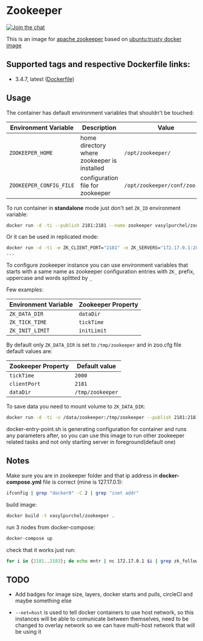 # Zookeeper

[![Join the chat][1]][2]

This is an image for [apache zookeeper][3] based on [ubuntu:trusty docker image][4]

## Supported tags and respective Dockerfile links:

 * 3.4.7, latest ([Dockerfile][5])

## Usage

The container has default environment variables that shouldn't be touched:

| Environment Variable | Description | Value |
| -------------------- | ----------- | ----- |
| ```ZOOKEEPER_HOME``` | home directory where zookeeper is installed | ```/opt/zookeeper/``` |
| ```ZOOKEEPER_CONFIG_FILE``` | configuration file for zookeeper | ```/opt/zookeeper/conf/zoo.cfg``` |

To run container in **standalone** mode just don't set ```ZK_ID``` environment variable:

```bash
docker run -d -ti --publish 2181:2181 --name zookeeper vasylpurchel/zookeeper
```

Or it can be used in replicated mode:

```bash
docker run -d -ti -e ZK_CLIENT_PORT="2181" -e ZK_SERVERS="172.17.0.1:2888:3888 172.17.0.1:2889:3889 172.17.0.1:2890:3890" -e ZK_ID=1 --publish 2181:2181 --publish 2888:2888 --publish 3888:3888 --name zookeeper-node-1 vasylpurchel/zookeeper
...
```

To configure zookeeper instance you can use environment variables that starts with a same name as zookeeper configuration entries with ```ZK_``` prefix, uppercase and words splitted by ```_```

Few examples:

| Environment Variable | Zookeeper Property |
| -------------------- | ------------------ |
| ```ZK_DATA_DIR``` | ```dataDir``` |
| ```ZK_TICK_TIME``` | ```tickTime``` |
| ```ZK_INIT_LIMIT``` | ```initLimit``` |

By default only ```ZK_DATA_DIR``` is set to ```/tmp/zookeeper``` and in zoo.cfg file default values are:

| Zookeeper Property | Default value |
| ------------------ | ------------- |
| ```tickTime``` | ```2000``` |
| ```clientPort``` | ```2181``` |
| ```dataDir``` | ```/tmp/zookeeper``` |

To save data you need to mount volume to ```ZK_DATA_DIR```:

```bash
docker run -d -ti -v /data/zookeeper:/tmp/zookeeper --publish 2181:2181 --name zookeeper vasylpurchel/zookeeper
```

docker-entry-point.sh is generating configuration for container and runs any parameters after,
so you can use this image to run other zookeeper related tasks and not only starting server in foreground(default one)

## Notes

Make sure you are in zookeeper folder and that ip address in **docker-compose.yml** file is correct (mine is 127.17.0.1):

```bash
ifconfig | grep "docker0" -C 2 | grep "inet addr"
```

build image:

```bash
docker build -t vasylpurchel/zookeeper .
```

run 3 nodes from docker-compose:

```bash
docker-compose up
```

check that it works just run:

```bash
for i in {2181..2183}; do echo mntr | nc 172.17.0.1 $i | grep zk_followers ; done
```

## TODO

 * Add badges for image size, layers, docker starts and pulls, circleCI and maybe something else

 * `--net=host` is used to tell docker containers to use host network, so this instances will be able to comunicate between themselves, need to be changed to overlay network so we can have multi-host network that will be using it

[1]: https://badges.gitter.im/Join%20Chat.svg
[2]: https://gitter.im/vasyl-purchel/zookeeper
[3]: https://zookeeper.apache.org/
[4]: https://hub.docker.com/_/ubuntu/
[5]: dockerfile
